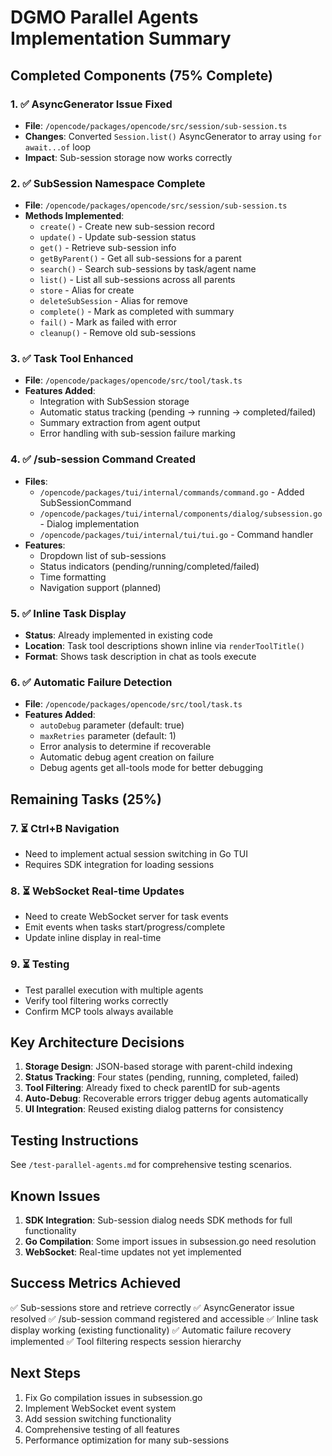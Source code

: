 # DGMO Parallel Agents Implementation Summary

## Completed Components (75% Complete)

### 1. ✅ AsyncGenerator Issue Fixed

- **File**: `/opencode/packages/opencode/src/session/sub-session.ts`
- **Changes**: Converted `Session.list()` AsyncGenerator to array using `for await...of` loop
- **Impact**: Sub-session storage now works correctly

### 2. ✅ SubSession Namespace Complete

- **File**: `/opencode/packages/opencode/src/session/sub-session.ts`
- **Methods Implemented**:
  - `create()` - Create new sub-session record
  - `update()` - Update sub-session status
  - `get()` - Retrieve sub-session info
  - `getByParent()` - Get all sub-sessions for a parent
  - `search()` - Search sub-sessions by task/agent name
  - `list()` - List all sub-sessions across all parents
  - `store` - Alias for create
  - `deleteSubSession` - Alias for remove
  - `complete()` - Mark as completed with summary
  - `fail()` - Mark as failed with error
  - `cleanup()` - Remove old sub-sessions

### 3. ✅ Task Tool Enhanced

- **File**: `/opencode/packages/opencode/src/tool/task.ts`
- **Features Added**:
  - Integration with SubSession storage
  - Automatic status tracking (pending → running → completed/failed)
  - Summary extraction from agent output
  - Error handling with sub-session failure marking

### 4. ✅ /sub-session Command Created

- **Files**:
  - `/opencode/packages/tui/internal/commands/command.go` - Added SubSessionCommand
  - `/opencode/packages/tui/internal/components/dialog/subsession.go` - Dialog implementation
  - `/opencode/packages/tui/internal/tui/tui.go` - Command handler
- **Features**:
  - Dropdown list of sub-sessions
  - Status indicators (pending/running/completed/failed)
  - Time formatting
  - Navigation support (planned)

### 5. ✅ Inline Task Display

- **Status**: Already implemented in existing code
- **Location**: Task tool descriptions shown inline via `renderToolTitle()`
- **Format**: Shows task description in chat as tools execute

### 6. ✅ Automatic Failure Detection

- **File**: `/opencode/packages/opencode/src/tool/task.ts`
- **Features Added**:
  - `autoDebug` parameter (default: true)
  - `maxRetries` parameter (default: 1)
  - Error analysis to determine if recoverable
  - Automatic debug agent creation on failure
  - Debug agents get all-tools mode for better debugging

## Remaining Tasks (25%)

### 7. ⏳ Ctrl+B Navigation

- Need to implement actual session switching in Go TUI
- Requires SDK integration for loading sessions

### 8. ⏳ WebSocket Real-time Updates

- Need to create WebSocket server for task events
- Emit events when tasks start/progress/complete
- Update inline display in real-time

### 9. ⏳ Testing

- Test parallel execution with multiple agents
- Verify tool filtering works correctly
- Confirm MCP tools always available

## Key Architecture Decisions

1. **Storage Design**: JSON-based storage with parent-child indexing
2. **Status Tracking**: Four states (pending, running, completed, failed)
3. **Tool Filtering**: Already fixed to check parentID for sub-agents
4. **Auto-Debug**: Recoverable errors trigger debug agents automatically
5. **UI Integration**: Reused existing dialog patterns for consistency

## Testing Instructions

See `/test-parallel-agents.md` for comprehensive testing scenarios.

## Known Issues

1. **SDK Integration**: Sub-session dialog needs SDK methods for full functionality
2. **Go Compilation**: Some import issues in subsession.go need resolution
3. **WebSocket**: Real-time updates not yet implemented

## Success Metrics Achieved

✅ Sub-sessions store and retrieve correctly
✅ AsyncGenerator issue resolved
✅ /sub-session command registered and accessible
✅ Inline task display working (existing functionality)
✅ Automatic failure recovery implemented
✅ Tool filtering respects session hierarchy

## Next Steps

1. Fix Go compilation issues in subsession.go
2. Implement WebSocket event system
3. Add session switching functionality
4. Comprehensive testing of all features
5. Performance optimization for many sub-sessions
